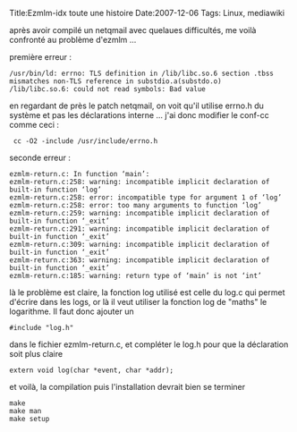 Title:Ezmlm-idx toute une histoire
Date:2007-12-06
Tags: Linux,  mediawiki

après avoir compilé un netqmail avec quelaues difficultés, me voilà
confronté au problème d'ezmlm ...

première erreur :

    /usr/bin/ld: errno: TLS definition in /lib/libc.so.6 section .tbss mismatches non-TLS reference in substdio.a(substdo.o)
    /lib/libc.so.6: could not read symbols: Bad value

en regardant de près le patch netqmail, on voit qu'il utilise errno.h du
système et pas les déclarations interne ... j'ai donc modifier le
conf-cc comme ceci :

` cc -O2 -include /usr/include/errno.h`

seconde erreur :

    ezmlm-return.c: In function ‘main’:
    ezmlm-return.c:258: warning: incompatible implicit declaration of built-in function ‘log’
    ezmlm-return.c:258: error: incompatible type for argument 1 of ‘log’
    ezmlm-return.c:258: error: too many arguments to function ‘log’
    ezmlm-return.c:259: warning: incompatible implicit declaration of built-in function ‘_exit’
    ezmlm-return.c:291: warning: incompatible implicit declaration of built-in function ‘_exit’
    ezmlm-return.c:309: warning: incompatible implicit declaration of built-in function ‘_exit’
    ezmlm-return.c:363: warning: incompatible implicit declaration of built-in function ‘_exit’
    ezmlm-return.c:185: warning: return type of ‘main’ is not ‘int’

là le problème est claire, la fonction log utilisé est celle du log.c
qui permet d'écrire dans les logs, or là il veut utiliser la fonction
log de "maths" le logarithme. Il faut donc ajouter un

`#include "log.h" `

dans le fichier ezmlm-return.c, et compléter le log.h pour que la
déclaration soit plus claire

`extern void log(char *event, char *addr);`

et voilà, la compilation puis l'installation devrait bien se terminer

`make`\
`make man`\
`make setup`

